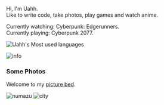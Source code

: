 Hi, I'm Uahh.  
Like to write code, take photos, play games and watch anime.  

Currently watching: Cyberpunk: Edgerunners.  
Currently playing: Cyberpunk 2077.  

![Uahh's Most used languages](https://github-readme-stats.vercel.app/api/top-langs?username=Uahh&show_icons=true&count_private=true&theme=gotham&layout=compact)  
  
![info](https://github-readme-stats.vercel.app/api?username=uahh&show_icons=true&theme=gotham&count_private=true)  

<h3>Some Photos</h3>  

Welcome to my [picture bed](https://500px.com.cn/uahh).

![numazu](jpg/numazu.jpg)
![city](jpg/city.jpg)


<!--
**Uahh/Uahh** is a ✨ _special_ ✨ repository because its `README.md` (this file) appears on your GitHub profile.

Here are some ideas to get you started:

- 🔭 I’m currently working on ...
- 🌱 I’m currently learning ...
- 👯 I’m looking to collaborate on ...
- 🤔 I’m looking for help with ...
- 💬 Ask me about ...
- 📫 How to reach me: ...
- 😄 Pronouns: ...
- ⚡ Fun fact: ...
-->

